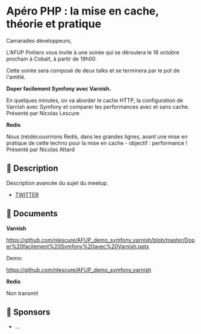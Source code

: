 # Apéro PHP : la mise en cache, théorie et pratique

Camarades développeurs,

L'AFUP Poitiers vous invite à une soirée qui se déroulera le 18 octobre prochain à Cobalt, à partir de 19h00.

Cette soirée sera composé de deux talks et se terminera par le pot de l'amitié.

**Doper facilement Symfony avec Varnish.**

En quelques minutes, on va aborder le cache HTTP, la configuration de Varnish avec Symfony et comparer les performances avec et sans cache.
Présenté par Nicolas Lescure

**Redis**

Nous (re)découvrirons Redis, dans les grandes lignes, avant une mise en pratique de cette techno pour la mise en cache - objectif : performance !
Présenté par Nicolas Attard

## 📜 Description

Description avancée du sujet du meetup.

- [TWITTER](https://twitter.com/speaker_username)

## 📂 Documents

**Varnish**

https://github.com/nlescure/AFUP_demo_symfony_varnish/blob/master/Doper%20facilement%20Symfony%20avec%20Varnish.pptx

Demo:

https://github.com/nlescure/AFUP_demo_symfony_varnish

**Redis**

Non transmit

## 💖 Sponsors

- ...